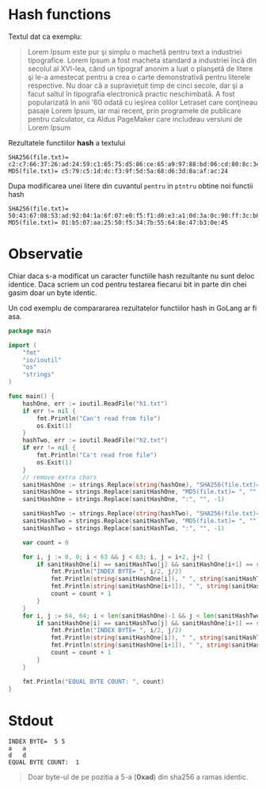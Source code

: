 # Hash functions

Textul dat ca exemplu:

> Lorem Ipsum este pur şi simplu o machetă pentru text a industriei tipografice. Lorem Ipsum a fost macheta standard a industriei încă din secolul al XVI-lea, când un tipograf anonim a luat o planşetă de litere şi le-a amestecat pentru a crea o carte demonstrativă pentru literele respective. Nu doar că a supravieţuit timp de cinci secole, dar şi a facut saltul în tipografia electronică practic neschimbată. A fost popularizată în anii '60 odată cu ieşirea colilor Letraset care conţineau pasaje Lorem Ipsum, iar mai recent, prin programele de publicare pentru calculator, ca Aldus PageMaker care includeau versiuni de Lorem Ipsum


Rezultatele functiilor **hash** a textului
```
SHA256(file.txt)= c2:c7:66:37:26:ad:24:59:c1:65:75:d5:86:ce:65:a9:97:88:bd:06:cd:80:8c:3e:14:47:24:f0:cc:72:3d:19
MD5(file.txt)= c5:79:c5:1d:dc:f3:9f:5d:5a:68:d6:3d:8a:af:ac:24
```

Dupa modificarea unei litere din cuvantul `pentru` in `ptntru` obtine noi functii hash

```
SHA256(file.txt)= 50:43:67:08:53:ad:92:04:1a:6f:07:e0:f5:f1:d0:e3:a1:0d:3a:0c:90:ff:3c:b8:6c:5c:59:d8:6e:1c:96:b8
MD5(file.txt)= 01:b5:07:aa:25:50:f5:34:7b:55:64:8e:47:b3:0e:45
```

# Observatie
Chiar daca s-a modificat un caracter functiile hash rezultante nu sunt deloc identice.
Daca scriem un cod pentru testarea fiecarui bit in parte din chei gasim doar un byte identic.

Un cod exemplu de comparararea rezultatelor functiilor hash in GoLang ar fi asa.

```go
package main

import (
	"fmt"
	"io/ioutil"
	"os"
	"strings"
)

func main() {
	hashOne, err := ioutil.ReadFile("h1.txt")
	if err != nil {
		fmt.Println("Can't read from file")
		os.Exit(1)
	}
	hashTwo, err := ioutil.ReadFile("h2.txt")
	if err != nil {
		fmt.Println("Ca't read from file")
		os.Exit(1)
	}
	// remove extra chars
	sanitHashOne := strings.Replace(string(hashOne), "SHA256(file.txt)= ", "", -1)
	sanitHashOne = strings.Replace(sanitHashOne, "MD5(file.txt)= ", "", -1)
	sanitHashOne = strings.Replace(sanitHashOne, ":", "", -1)

	sanitHashTwo := strings.Replace(string(hashTwo), "SHA256(file.txt)= ", "", -1)
	sanitHashTwo = strings.Replace(sanitHashTwo, "MD5(file.txt)= ", "", -1)
	sanitHashTwo = strings.Replace(sanitHashTwo, ":", "", -1)

	var count = 0

	for i, j := 0, 0; i < 63 && j < 63; i, j = i+2, j+2 {
		if sanitHashOne[i] == sanitHashTwo[j] && sanitHashOne[i+1] == sanitHashTwo[i+1] {
			fmt.Println("INDEX BYTE= ", i/2, j/2)
			fmt.Println(string(sanitHashOne[i]), " ", string(sanitHashTwo[j]))
			fmt.Println(string(sanitHashOne[i+1]), " ", string(sanitHashTwo[j+1]))
			count = count + 1
		}
	}
	for i, j := 64, 64; i < len(sanitHashOne)-1 && j < len(sanitHashTwo)-1; i, j = i+2, j+2 {
		if sanitHashOne[i] == sanitHashTwo[j] && sanitHashOne[i+1] == sanitHashTwo[j+1] {
			fmt.Println("INDEX BYTE= ", i/2, j/2)
			fmt.Println(string(sanitHashOne[i]), " ", string(sanitHashTwo[j]))
			fmt.Println(string(sanitHashOne[i+1]), " ", string(sanitHashTwo[j+1]))
			count = count + 1
		}
	}

	fmt.Println("EQUAL BYTE COUNT: ", count)
}
```

# Stdout
```
INDEX BYTE=  5 5
a   a
d   d
EQUAL BYTE COUNT:  1
```

> Doar byte-ul de pe pozitia a 5-a (**0xad**) din sha256 a ramas identic.
